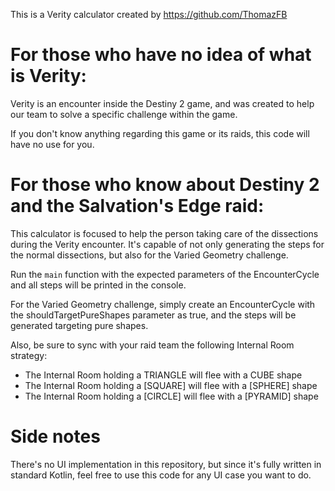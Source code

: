 This is a Verity calculator created by https://github.com/ThomazFB

# For those who have no idea of what is Verity:

Verity is an encounter inside the Destiny 2 game, and was created to help our team to solve a specific challenge within the game.

If you don't know anything regarding this game or its raids, this code will have no use for you.

# For those who know about Destiny 2 and the Salvation's Edge raid:

This calculator is focused to help the person taking care of the dissections during the Verity encounter. It's capable of not only generating the steps for the normal dissections, but also for the Varied Geometry challenge. 

Run the `main` function with the expected parameters of the EncounterCycle and all steps will be printed in the console.

For the Varied Geometry challenge, simply create an EncounterCycle with the shouldTargetPureShapes parameter as true, and the steps will be generated targeting pure shapes.

Also, be sure to sync with your raid team the following Internal Room strategy:
- The Internal Room holding a TRIANGLE will flee with a CUBE shape
- The Internal Room holding a [SQUARE] will flee with a [SPHERE] shape
- The Internal Room holding a [CIRCLE] will flee with a [PYRAMID] shape

# Side notes

There's no UI implementation in this repository, but since it's fully written in standard Kotlin, feel free to use this code for any UI case you want to do.
